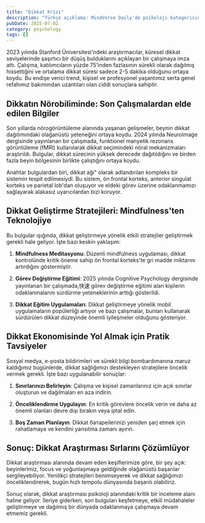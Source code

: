 ```yaml
---
title: "Dikkat Krizi"
description: "Türkçe açıklama: MindVerse Daily'de psikoloji kategorisinde son araştırma ve keşifleri keşfedin."
pubDate: 2025-07-02
category: psychology
tags: []
---
```


2023 yılında Stanford Üniversitesi'ndeki araştırmacılar, küresel dikkat seviyelerinde şaşırtıcı bir düşüş bulduklarını açıklayan bir çalışmaya imza attı. Çalışma, katılımcıların yüzde 75'inden fazlasının sürekli olarak dağılmış hissettiğini ve ortalama dikkat süresi sadece 2-5 dakika olduğunu ortaya koydu. Bu endişe verici trend, kişisel ve profesyonel yaşantımız serta genel refahımız bakımından uzantıları olan ciddi sonuçlara sahiptir.

## **Dikkatın Nörobiliminde: Son Çalışmalardan elde edilen Bilgiler**

Son yıllarda nörogörüntüleme alanında yaşanan gelişmeler, beynin dikkat dağıtımındaki olağanüstü yeteneğini ortaya koydu. 2024 yılında NeuroImage dergisinde yayınlanan bir çalışmada, funktionel manyetik rezonans görüntüleme (fMRI) kullanılarak dikkat seçimindeki nöral mekanizmaları araştırıldı. Bulgular, dikkat sürecinin yüksek derecede dağıtıldığını ve birden fazla beyin bölgesinin birlikte çalıştığını ortaya koydu.

Anahtar bulgulardan biri, dikkat ağı" olarak adlandırılan kompleks bir sistemin tespit edilmesiydi. Bu sistem, ön frontal korteks, anterior singulat korteks ve parietal lob'dan oluşuyor ve eldeki görev üzerine odaklanmamızı sağlayarak alakasız uyarıcılardan bizi koruyor.

## **Dikkat Geliştirme Stratejileri: Mindfulness'ten Teknolojiye**

Bu bulgular ışığında, dikkat geliştirmeye yönelik etkili stratejiler geliştirmek gerekli hale geliyor. İşte bazı keskin yaklaşım:

1. **Mindfulness Meditasyonu**: Düzenli mindfulness uygulaması, dikkat kontrolünde kritik öneme sahip ön frontal korteks'te gri madde miktarını artırdığını göstermiştir.

2. **Görev Değiştirme Eğitimi**: 2025 yılında Cognitive Psychology dergisinde yayınlanan bir çalışmada,快速 görev değiştirme eğitimi alan kişilerin odaklanmalarını sürdürme yeteneklerinin arttığı gösterildi.

3. **Dikkat Eğitim Uygulamaları**: Dikkat geliştirmeye yönelik mobil uygulamaların popülerliği artıyor ve bazı çalışmalar, bunları kullanarak sürdürülen dikkat düzeyinde önemli iyileşmeler olduğunu gösteriyor.

## **Dikkat Ekonomisinde Yol Almak için Pratik Tavsiyeler**

Sosyal medya, e-posta bildirimleri ve sürekli bilgi bombardımanına maruz kaldığımız bugünlerde, dikkat sağlığımızı destekleyen stratejilere öncelik vermek gerekli. İşte bazı uygulanabilir sonuçlar:

1. **Sınırlarınızı Belirleyin**: Çalışma ve kişisel zamanlarınız için açık sınırlar oluşturun ve dağılmaları en aza indirin.

2. **Önceliklendirme Uygulayın**: En kritik görevlere öncelik verin ve daha az önemli olanları devre dışı bırakın veya iptal edin.

3. **Boş Zaman Planlayın**: Dikkat батарeilerinizi yeniden şarj etmek için rahatlamaya ve kendini yansıtma zamanı ayırın.

## **Sonuç: Dikkat Araştırması Sırlarını Çözümlüyor**

Dikkat araştırması alanında devam eden keşiflerimize göre, bir şey açık: beyinlerimiz, focus ve yoğunlaşmaya geldiğinde olağanüstü başarılar sergileyebiliyor. Yenilikçi stratejileri benimseyerek ve dikkat sağlığımızı önceliklendirerek, bugün hızlı tempolu dünyasında başarılı olabiliriz.

Sonuç olarak, dikkat araştırması psikoloji alanındaki kritik bir inceleme alanı haline geliyor. İleriye giderken, son bulguları keşfetmeye, etkili müdahaleler geliştirmeye ve dağılmış bir dünyada odaklanmaya çalışmaya devam etmemiz gerekli.